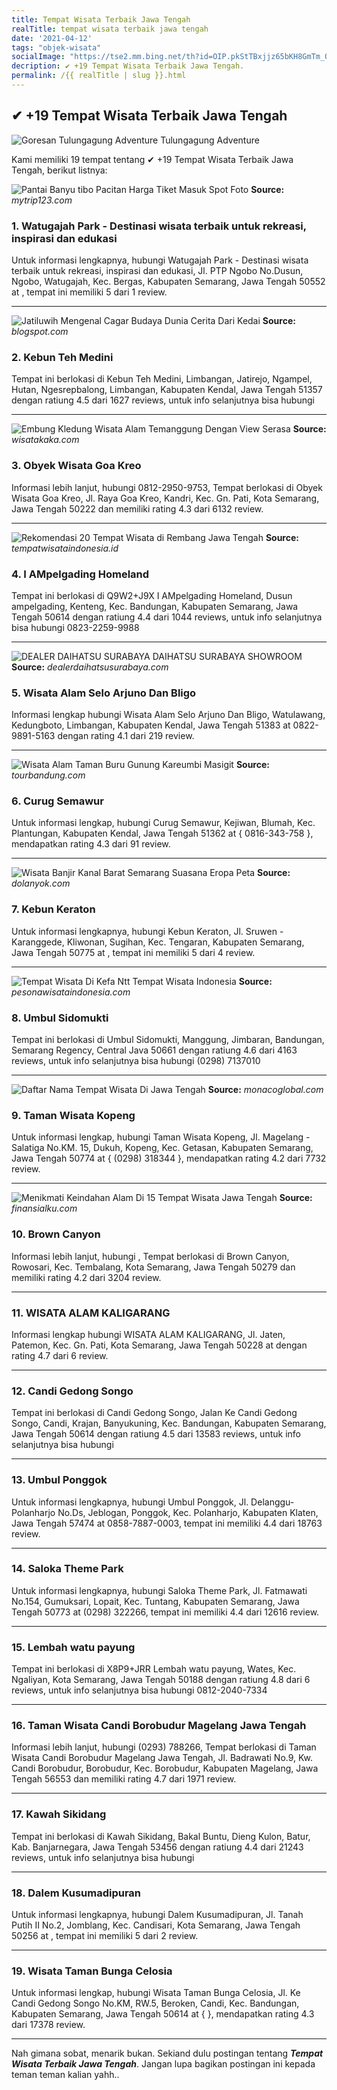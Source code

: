 ```yaml
---
title: Tempat Wisata Terbaik Jawa Tengah
realTitle: tempat wisata terbaik jawa tengah
date: '2021-04-12'
tags: "objek-wisata"
socialImage: "https://tse2.mm.bing.net/th?id=OIP.pkStTBxjjz65bKH8GmTm_QDaEs&amp;pid=15.1"
decription: ✔ +19 Tempat Wisata Terbaik Jawa Tengah.
permalink: /{{ realTitle | slug }}.html
---
```


## ✔ +19 Tempat Wisata Terbaik Jawa Tengah

![Goresan Tulungagung Adventure Tulungagung Adventure ](http://penasoekarno.files.wordpress.com/2010/09/soekarno-618.jpg)



Kami memiliki 19 tempat tentang ✔ +19 Tempat Wisata Terbaik Jawa Tengah, berikut listnya:



![Pantai Banyu tibo Pacitan  Harga Tiket Masuk  Spot Foto ](https://tse1.mm.bing.net/th?id=OIP.3RDR-mw8Akt8sb8JU0G7LwHaE6&amp;pid=15.1)
**Source:** _mytrip123.com_


### 1. Watugajah Park - Destinasi wisata terbaik untuk rekreasi, inspirasi dan edukasi



Untuk informasi lengkapnya, hubungi Watugajah Park - Destinasi wisata terbaik untuk rekreasi, inspirasi dan edukasi, Jl. PTP Ngobo No.Dusun, Ngobo, Watugajah, Kec. Bergas, Kabupaten Semarang, Jawa Tengah 50552 at , tempat ini memiliki 5 dari 1 review.

---


![Jatiluwih Mengenal Cagar Budaya Dunia  Cerita Dari Kedai ](https://tse2.mm.bing.net/th?id=OIP.WEA6eBhLO37bYrFN4YIApgHaEy&amp;pid=15.1)
**Source:** _blogspot.com_


### 2. Kebun Teh Medini



Tempat ini berlokasi di Kebun Teh Medini, Limbangan, Jatirejo, Ngampel, Hutan, Ngesrepbalong, Limbangan, Kabupaten Kendal, Jawa Tengah 51357 dengan ratiung 4.5 dari 1627 reviews, untuk info selanjutnya bisa hubungi 

---


![Embung Kledung Wisata Alam Temanggung Dengan View Serasa ](https://tse3.mm.bing.net/th?id=OIP.agkESJW_xH3ROynzUGGqQAHaFG&amp;pid=15.1)
**Source:** _wisatakaka.com_


### 3. Obyek Wisata Goa Kreo



Informasi lebih lanjut, hubungi 0812-2950-9753, Tempat berlokasi di Obyek Wisata Goa Kreo, Jl. Raya Goa Kreo, Kandri, Kec. Gn. Pati, Kota Semarang, Jawa Tengah 50222 dan memiliki rating 4.3 dari 6132 review.

---


![Rekomendasi 20 Tempat Wisata di Rembang Jawa Tengah](https://tse4.mm.bing.net/th?id=OIP.Utf1MmG-MyzL7xhWX24oBQHaE_&amp;pid=15.1)
**Source:** _tempatwisataindonesia.id_


### 4. I AMpelgading Homeland



Tempat ini berlokasi di Q9W2+J9X I AMpelgading Homeland, Dusun ampelgading, Kenteng, Kec. Bandungan, Kabupaten Semarang, Jawa Tengah 50614 dengan ratiung 4.4 dari 1044 reviews, untuk info selanjutnya bisa hubungi 0823-2259-9988

---


![DEALER DAIHATSU SURABAYA  DAIHATSU SURABAYA  SHOWROOM ](https://tse4.mm.bing.net/th?id=OIP.ZTRAv-8WmPwkn2hJQIIgFQHaFY&amp;pid=15.1)
**Source:** _dealerdaihatsusurabaya.com_


### 5. Wisata Alam Selo Arjuno Dan Bligo



Informasi lengkap hubungi Wisata Alam Selo Arjuno Dan Bligo, Watulawang, Kedungboto, Limbangan, Kabupaten Kendal, Jawa Tengah 51383 at 0822-9891-5163 dengan rating 4.1 dari 219 review.

---


![Wisata Alam Taman Buru Gunung Kareumbi Masigit](https://tse4.mm.bing.net/th?id=OIP.96Ew1gR7SUdM2nEw2CJ5PwHaEA&amp;pid=15.1)
**Source:** _tourbandung.com_


### 6. Curug Semawur



Untuk informasi lengkap, hubungi Curug Semawur, Kejiwan, Blumah, Kec. Plantungan, Kabupaten Kendal, Jawa Tengah 51362 at { 0816-343-758 }, mendapatkan rating 4.3 dari 91 review.

---


![Wisata Banjir Kanal Barat Semarang Suasana Eropa Peta ](https://tse1.mm.bing.net/th?id=OIP.xHvyFbBNZ4OVJxqThXk5SgHaEQ&amp;pid=15.1)
**Source:** _dolanyok.com_


### 7. Kebun Keraton



Untuk informasi lengkapnya, hubungi Kebun Keraton, Jl. Sruwen - Karanggede, Kliwonan, Sugihan, Kec. Tengaran, Kabupaten Semarang, Jawa Tengah 50775 at , tempat ini memiliki 5 dari 4 review.

---


![Tempat Wisata Di Kefa Ntt  Tempat Wisata Indonesia](https://tse4.mm.bing.net/th?id=OIP.tRSTn8pDQXPUEXBOB7waNgFADD&amp;pid=15.1)
**Source:** _pesonawisataindonesia.com_


### 8. Umbul Sidomukti



Tempat ini berlokasi di Umbul Sidomukti, Manggung, Jimbaran, Bandungan, Semarang Regency, Central Java 50661 dengan ratiung 4.6 dari 4163 reviews, untuk info selanjutnya bisa hubungi (0298) 7137010

---


![Daftar Nama Tempat Wisata Di Jawa Tengah](https://tse1.mm.bing.net/th?id=OIP.TOGsjiKbV_UfzsmwdVOywwHaFj&amp;pid=15.1)
**Source:** _monacoglobal.com_


### 9. Taman Wisata Kopeng



Untuk informasi lengkap, hubungi Taman Wisata Kopeng, Jl. Magelang - Salatiga No.KM. 15, Dukuh, Kopeng, Kec. Getasan, Kabupaten Semarang, Jawa Tengah 50774 at { (0298) 318344 }, mendapatkan rating 4.2 dari 7732 review.

---


![Menikmati Keindahan Alam Di 15 Tempat Wisata Jawa Tengah](https://tse2.mm.bing.net/th?id=OIP.kOswaMhomDfPHtv68N6y6QHaE_&amp;pid=15.1)
**Source:** _finansialku.com_


### 10. Brown Canyon



Informasi lebih lanjut, hubungi , Tempat berlokasi di Brown Canyon, Rowosari, Kec. Tembalang, Kota Semarang, Jawa Tengah 50279 dan memiliki rating 4.2 dari 3204 review.

---


### 11. WISATA ALAM KALIGARANG



Informasi lengkap hubungi WISATA ALAM KALIGARANG, Jl. Jaten, Patemon, Kec. Gn. Pati, Kota Semarang, Jawa Tengah 50228 at  dengan rating 4.7 dari 6 review.

---


### 12. Candi Gedong Songo



Tempat ini berlokasi di Candi Gedong Songo, Jalan Ke Candi Gedong Songo, Candi, Krajan, Banyukuning, Kec. Bandungan, Kabupaten Semarang, Jawa Tengah 50614 dengan ratiung 4.5 dari 13583 reviews, untuk info selanjutnya bisa hubungi 

---


### 13. Umbul Ponggok



Untuk informasi lengkapnya, hubungi Umbul Ponggok, Jl. Delanggu- Polanharjo No.Ds, Jeblogan, Ponggok, Kec. Polanharjo, Kabupaten Klaten, Jawa Tengah 57474 at 0858-7887-0003, tempat ini memiliki 4.4 dari 18763 review.

---


### 14. Saloka Theme Park



Untuk informasi lengkapnya, hubungi Saloka Theme Park, Jl. Fatmawati No.154, Gumuksari, Lopait, Kec. Tuntang, Kabupaten Semarang, Jawa Tengah 50773 at (0298) 322266, tempat ini memiliki 4.4 dari 12616 review.

---


### 15. Lembah watu payung



Tempat ini berlokasi di X8P9+JRR Lembah watu payung, Wates, Kec. Ngaliyan, Kota Semarang, Jawa Tengah 50188 dengan ratiung 4.8 dari 6 reviews, untuk info selanjutnya bisa hubungi 0812-2040-7334

---


### 16. Taman Wisata Candi Borobudur Magelang Jawa Tengah



Informasi lebih lanjut, hubungi (0293) 788266, Tempat berlokasi di Taman Wisata Candi Borobudur Magelang Jawa Tengah, Jl. Badrawati No.9, Kw. Candi Borobudur, Borobudur, Kec. Borobudur, Kabupaten Magelang, Jawa Tengah 56553 dan memiliki rating 4.7 dari 1971 review.

---


### 17. Kawah Sikidang



Tempat ini berlokasi di Kawah Sikidang, Bakal Buntu, Dieng Kulon, Batur, Kab. Banjarnegara, Jawa Tengah 53456 dengan ratiung 4.4 dari 21243 reviews, untuk info selanjutnya bisa hubungi 

---


### 18. Dalem Kusumadipuran



Untuk informasi lengkapnya, hubungi Dalem Kusumadipuran, Jl. Tanah Putih II No.2, Jomblang, Kec. Candisari, Kota Semarang, Jawa Tengah 50256 at , tempat ini memiliki 5 dari 2 review.

---


### 19. Wisata Taman Bunga Celosia



Untuk informasi lengkap, hubungi Wisata Taman Bunga Celosia, Jl. Ke Candi Gedong Songo No.KM, RW.5, Beroken, Candi, Kec. Bandungan, Kabupaten Semarang, Jawa Tengah 50614 at {  }, mendapatkan rating 4.3 dari 17378 review.

---









Nah gimana sobat, menarik bukan. Sekiand dulu postingan tentang ***Tempat Wisata Terbaik Jawa Tengah***. Jangan lupa bagikan postingan ini kepada teman teman kalian yahh..
